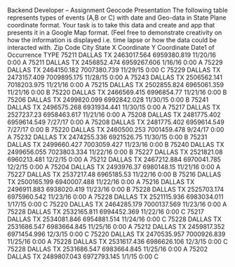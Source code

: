 Backend Developer – Assignment
Geocode Presentation
The following table represents types of events (A,B or C) with date and Geo-data in State Plane coordinate
format. Your task is to take this data and create and app that presents it in a Google Map format. (Feel free to
demonstrate creativity on how the information is displayed i.e. time lapse or how the data could be interacted
with.
Zip Code City State X Coordinate Y Coordinate Date1 of Occurrence TYPE
75211 DALLAS TX 2463017.564 6959380.819 11/20/16 0:00 A
75211 DALLAS TX 2456852.474 6959267.606 1/16/16 0:00 A
75229 DALLAS TX 2464150.182 7007380.739 11/29/15 0:00 C
75229 DALLAS TX 2473157.409 7009895.175 11/28/15 0:00 A
75243 DALLAS TX 2506562.141 7018203.975 11/21/16 0:00 A
75215 DALLAS TX 2502855.824 6965061.359 11/21/16 0:00 B
75220 DALLAS TX 2466569.415 6996854.77 11/21/16 0:00 B
75206 DALLAS TX 2499820.099 6992842.028 11/30/15 0:00 B
75241 DALLAS TX 2496575.268 6931934.441 11/30/15 0:00 A
75217 DALLAS TX 2527237.23 6958463.617 11/21/16 0:00 A
75208 DALLAS TX 2481775.402 6959614.549 7/27/17 0:00 A
75208 DALLAS TX 2481775.402 6959614.549 7/27/17 0:00 B
75220 DALLAS TX 2460500.253 7001459.478 9/24/17 0:00 A
75232 DALLAS TX 2474255.336 6921526.75 11/30/15 0:00 B
75231 DALLAS TX 2499660.427 7003059.427 11/23/16 0:00 B
75240 DALLAS TX 2499656.055 7023803.334 11/22/16 0:00 B
75227 DALLAS TX 2521821.08 6960213.481 12/2/15 0:00 A
75212 DALLAS TX 2467212.884 6970041.785 12/2/15 0:00 A
75204 DALLAS TX 2493976.37 6980148.15 11/21/16 0:00 A
75227 DALLAS TX 2537217.48 6965185.53 11/22/16 0:00 B
75216 DALLAS TX 2500165.199 6940007.488 11/22/16 0:00 A
75216 DALLAS TX 2496911.883 6938020.419 11/23/16 0:00 B
75228 DALLAS TX 2525703.174 6975960.542 11/23/16 0:00 A
75228 DALLAS TX 2521115.936 6983034.011 1/17/15 0:00 C
75220 DALLAS TX 2464285.179 7000137.569 11/23/16 0:00 A
75228 DALLAS TX 2532165.811 6994452.369 11/22/16 0:00 C
75217 DALLAS TX 2534081.846 6954881.514 11/24/16 0:00 C
75228 DALLAS TX 2531686.547 6983664.845 11/25/16 0:00 A
75212 DALLAS TX 2459817.352 6971454.996 12/3/15 0:00 C
75220 DALLAS TX 2470535.957 7000926.839 11/25/16 0:00 A
75228 DALLAS TX 2531617.436 6986626.106 12/3/15 0:00 C
75228 DALLAS TX 2531686.547 6983664.845 11/25/16 0:00 A
75202 DALLAS TX 2489807.043 6972793.145 1/1/15 0:00 C